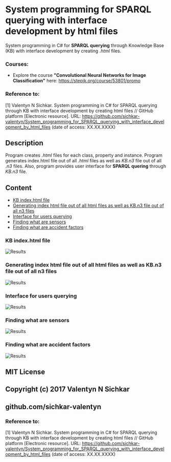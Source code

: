 # System programming for SPARQL querying with interface development by html files
System programming in C# for <b>SPARQL querying</b> through Knowledge Base (KB) with interface development by creating *.html* files.

### Courses:
* Explore the course **"Convolutional Neural Networks for Image Classification"** here: https://stepik.org/course/53801/promo

### Reference to:
[1] Valentyn N Sichkar. System programming in C# for SPARQL querying through KB with interface development by creating html files // GitHub platform [Electronic resource]. URL: https://github.com/sichkar-valentyn/System_programming_for_SPARQL_querying_with_interface_development_by_html_files (date of access: XX.XX.XXXX)

## Description
Program creates *.html* files for each class, property and instance. Program generates index.html file out of all *.html* files as well as *KB.n3* file out of all *.n3* files. Also, program provides user interface for <b>SPARQL quering</b> through *KB.n3* file.

## Content
* <a href="#KB index.html file">KB index.html file</a>
* <a href="#Generating index html file out of all html files as well as KB.n3 file out of all n3 files">Generating index html file out of all html files as well as KB.n3 file out of all n3 files</a>
* <a href="#Interface for users querying">Interface for users querying</a>
* <a href="#Finding what are sensors">Finding what are sensors</a>
* <a href="#Finding what are accident factors">Finding what are accident factors</a>

### <a name="KB index.html file">KB index.html file</a>
![Results](images/KB_index_html.png)

### <a name="Generating index html file out of all html files as well as KB.n3 file out of all n3 files">Generating index html file out of all html files as well as KB.n3 file out of all n3 files</a>
![Results](images/Generating_index_html_file_out_of_all_html_files_as_well_as_KB.n3_file_out_of_all_n3_files.png)

### <a name="Interface for users querying">Interface for users querying</a>
![Results](images/Interface_for_users_quering.png)

### <a name="Finding what are sensors">Finding what are sensors</a>
![Results](images/Finding_what_are_sensors.png)

### <a name="Finding what are accident factors">Finding what are accident factors</a>
![Results](images/Finding_what_are_accident_factors.png)

## MIT License
## Copyright (c) 2017 Valentyn N Sichkar
## github.com/sichkar-valentyn
### Reference to:
[1] Valentyn N Sichkar. System programming in C# for SPARQL querying through KB with interface development by creating html files // GitHub platform [Electronic resource]. URL: https://github.com/sichkar-valentyn/System_programming_for_SPARQL_querying_with_interface_development_by_html_files (date of access: XX.XX.XXXX)
